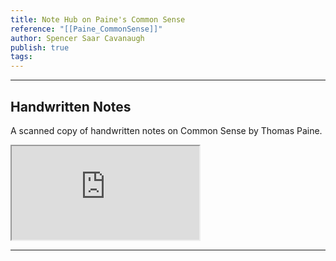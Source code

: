 ```yaml
---
title: Note Hub on Paine's Common Sense
reference: "[[Paine_CommonSense]]"
author: Spencer Saar Cavanaugh
publish: true
tags:
---
```


---

## Handwritten Notes

A scanned copy of handwritten notes on Common Sense by Thomas Paine.

<iframe src="https://agvb4gwvrvr52xhr3hitm6sic3mgaqkm2rm4nisrnkgy6bkvbf3q.arweave.net/AaoeGtWNY91c8dnRNnpIFthgQUzUWcaiUWqNjwVVCXc" class="pdf-embed" ></iframe>

---
